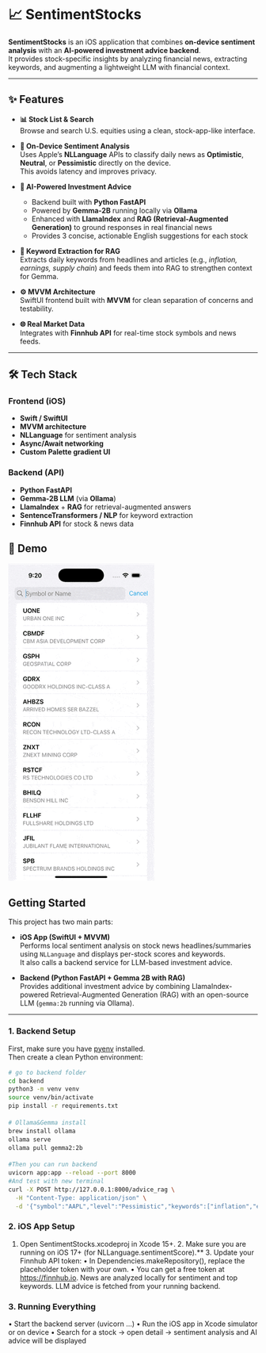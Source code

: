 # 📈 SentimentStocks

**SentimentStocks** is an iOS application that combines **on-device sentiment analysis** with an **AI-powered investment advice backend**.  
It provides stock-specific insights by analyzing financial news, extracting keywords, and augmenting a lightweight LLM with financial context.

---

## ✨ Features

- **📊 Stock List & Search**  
  Browse and search U.S. equities using a clean, stock-app-like interface.

- **📰 On-Device Sentiment Analysis**  
  Uses Apple’s **NLLanguage** APIs to classify daily news as **Optimistic**, **Neutral**, or **Pessimistic** directly on the device.  
  This avoids latency and improves privacy.

- **🤖 AI-Powered Investment Advice**  
  - Backend built with **Python FastAPI**  
  - Powered by **Gemma-2B** running locally via **Ollama**  
  - Enhanced with **LlamaIndex** and **RAG (Retrieval-Augmented Generation)** to ground responses in real financial news  
  - Provides 3 concise, actionable English suggestions for each stock

- **🔑 Keyword Extraction for RAG**  
  Extracts daily keywords from headlines and articles (e.g., *inflation, earnings, supply chain*) and feeds them into RAG to strengthen context for Gemma.

- **⚙️ MVVM Architecture**  
  SwiftUI frontend built with **MVVM** for clean separation of concerns and testability.

- **🌐 Real Market Data**  
  Integrates with **Finnhub API** for real-time stock symbols and news feeds.

---

## 🛠 Tech Stack

### Frontend (iOS)
- **Swift / SwiftUI**
- **MVVM architecture**
- **NLLanguage** for sentiment analysis
- **Async/Await networking**
- **Custom Palette gradient UI**

### Backend (API)
- **Python FastAPI**
- **Gemma-2B LLM** (via **Ollama**)
- **LlamaIndex** + **RAG** for retrieval-augmented answers
- **SentenceTransformers / NLP** for keyword extraction
- **Finnhub API** for stock & news data

## 📱 Demo
![App Demo](https://github.com/Jerrywu108150/Sentiment-Stocks-APP/blob/64984f74ae31f339e2ccecf3060ca8c3e22cde39/Display.gif)

## Getting Started

This project has two main parts:

- **iOS App (SwiftUI + MVVM)**  
  Performs local sentiment analysis on stock news headlines/summaries using `NLLanguage` and displays per-stock scores and keywords.  
  It also calls a backend service for LLM-based investment advice.

- **Backend (Python FastAPI + Gemma 2B with RAG)**  
  Provides additional investment advice by combining LlamaIndex-powered Retrieval-Augmented Generation (RAG) with an open-source LLM (`gemma:2b` running via Ollama).

---

### 1. Backend Setup

First, make sure you have [pyenv](https://github.com/pyenv/pyenv) installed.  
Then create a clean Python environment:

```bash
# go to backend folder
cd backend
python3 -m venv venv
source venv/bin/activate
pip install -r requirements.txt

# Ollama&Gemma install
brew install ollama
ollama serve            
ollama pull gemma2:2b

#Then you can run backend
uvicorn app:app --reload --port 8000
#And test with new terminal
curl -X POST http://127.0.0.1:8000/advice_rag \
  -H "Content-Type: application/json" \
  -d '{"symbol":"AAPL","level":"Pessimistic","keywords":["inflation","earnings"],"score":-0.3}'
```

### 2. iOS App Setup
  1.	Open SentimentStocks.xcodeproj in Xcode 15+.
	2.	Make sure you are running on iOS 17+ (for NLLanguage.sentimentScore).**
	3.	Update your Finnhub API token:
	•	In Dependencies.makeRepository(), replace the placeholder token with your own.
	•	You can get a free token at https://finnhub.io.
News are analyzed locally for sentiment and top keywords.
LLM advice is fetched from your running backend.

### 3. Running Everything
  • Start the backend server (uvicorn ...)
	•	Run the iOS app in Xcode simulator or on device
	•	Search for a stock → open detail → sentiment analysis and AI advice will be displayed
